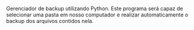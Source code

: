 Gerenciador de backup utilizando Python. Este programa será capaz de selecionar uma pasta em nosso computador e realizar automaticamente o backup dos arquivos contidos nela.
